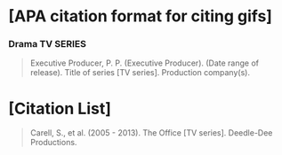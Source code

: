 # [APA citation format for citing gifs] 
### Drama TV SERIES
> Executive Producer, P. P. (Executive Producer). (Date range of release). Title of series [TV series]. Production company(s).



# [Citation List]
> Carell, S., et al. (2005 - 2013). The Office [TV series]. Deedle-Dee Productions. 

> 
